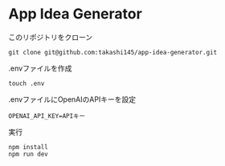 # App Idea Generator

このリポジトリをクローン
````
git clone git@github.com:takashi145/app-idea-generator.git
````

.envファイルを作成
````
touch .env
````

.envファイルにOpenAIのAPIキーを設定
```
OPENAI_API_KEY=APIキー
```

実行
````
npm install
npm run dev
````
